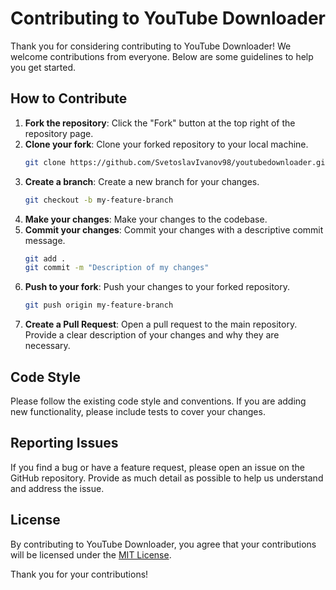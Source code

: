 # Contributing to YouTube Downloader

Thank you for considering contributing to YouTube Downloader! We welcome contributions from everyone. Below are some guidelines to help you get started.

## How to Contribute

1. **Fork the repository**: Click the "Fork" button at the top right of the repository page.
2. **Clone your fork**: Clone your forked repository to your local machine.
    ```bash
    git clone https://github.com/SvetoslavIvanov98/youtubedownloader.git
    ```
3. **Create a branch**: Create a new branch for your changes.
    ```bash
    git checkout -b my-feature-branch
    ```
4. **Make your changes**: Make your changes to the codebase.
5. **Commit your changes**: Commit your changes with a descriptive commit message.
    ```bash
    git add .
    git commit -m "Description of my changes"
    ```
6. **Push to your fork**: Push your changes to your forked repository.
    ```bash
    git push origin my-feature-branch
    ```
7. **Create a Pull Request**: Open a pull request to the main repository. Provide a clear description of your changes and why they are necessary.

## Code Style

Please follow the existing code style and conventions. If you are adding new functionality, please include tests to cover your changes.

## Reporting Issues

If you find a bug or have a feature request, please open an issue on the GitHub repository. Provide as much detail as possible to help us understand and address the issue.

## License

By contributing to YouTube Downloader, you agree that your contributions will be licensed under the [MIT License](LICENSE).

Thank you for your contributions!
